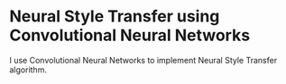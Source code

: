 # Neural Style Transfer using Convolutional Neural Networks
I use Convolutional Neural Networks to implement Neural Style Transfer algorithm.
